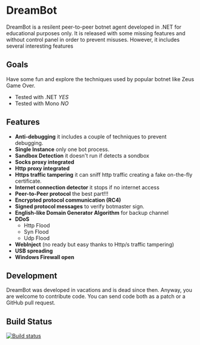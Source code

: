 DreamBot
======

DreamBot is a resilent peer-to-peer botnet agent developed in .NET for educational purposes only. It is released with some missing features and without control panel in order to prevent misuses. However, it includes several interesting features

Goals
-----
Have some fun and explore the techniques used by popular botnet like Zeus Game Over.

+ Tested with .NET  _YES_
+ Tested with Mono  _NO_

Features
-------
* **Anti-debugging** it includes a couple of techniques to prevent debugging.
* **Single Instance** only one bot process.
* **Sandbox Detection** it doesn't run if detects a sondbox
* **Socks proxy integrated** 
* **Http proxy integrated** 
* **Https traffic tampering** it can sniff http traffic creating a fake on-the-fly certificate. 
* **Internet connection detector** it stops if no internet access
* **Peer-to-Peer protocol** the best part!!!
* **Encrypted protocol communication (RC4)**
* **Signed protocol messages** to verify botmaster sign.
* **English-like Domain Generator Algorithm** for backup channel
* **DDoS** 
   *  Http Flood
   *  Syn Flood
   *  Udp Flood
* **WebInject** (no ready but easy thanks to Http/s traffic tampering)
* **USB spreading**
* **Windows Firewall open**


Development
-----------
DreamBot was developed in vacations and is dead since then. Anyway, you are welcome to contribute code. You can send code both as a patch or a GitHub pull request. 

Build Status
------------

[![Build status](https://ci.appveyor.com/api/projects/status/dadcbt26mrlri8cg)](https://ci.appveyor.com/project/lontivero/dreambot)

